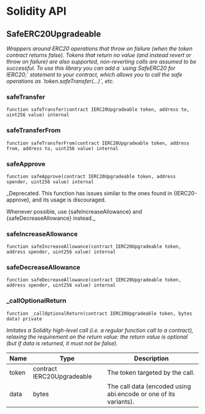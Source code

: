 # Solidity API

## SafeERC20Upgradeable

_Wrappers around ERC20 operations that throw on failure (when the token
contract returns false). Tokens that return no value (and instead revert or
throw on failure) are also supported, non-reverting calls are assumed to be
successful.
To use this library you can add a &#x60;using SafeERC20 for IERC20;&#x60; statement to your contract,
which allows you to call the safe operations as &#x60;token.safeTransfer(...)&#x60;, etc._

### safeTransfer

```solidity
function safeTransfer(contract IERC20Upgradeable token, address to, uint256 value) internal
```

### safeTransferFrom

```solidity
function safeTransferFrom(contract IERC20Upgradeable token, address from, address to, uint256 value) internal
```

### safeApprove

```solidity
function safeApprove(contract IERC20Upgradeable token, address spender, uint256 value) internal
```

_Deprecated. This function has issues similar to the ones found in
{IERC20-approve}, and its usage is discouraged.

Whenever possible, use {safeIncreaseAllowance} and
{safeDecreaseAllowance} instead._

### safeIncreaseAllowance

```solidity
function safeIncreaseAllowance(contract IERC20Upgradeable token, address spender, uint256 value) internal
```

### safeDecreaseAllowance

```solidity
function safeDecreaseAllowance(contract IERC20Upgradeable token, address spender, uint256 value) internal
```

### _callOptionalReturn

```solidity
function _callOptionalReturn(contract IERC20Upgradeable token, bytes data) private
```

_Imitates a Solidity high-level call (i.e. a regular function call to a contract), relaxing the requirement
on the return value: the return value is optional (but if data is returned, it must not be false)._

| Name | Type | Description |
| ---- | ---- | ----------- |
| token | contract IERC20Upgradeable | The token targeted by the call. |
| data | bytes | The call data (encoded using abi.encode or one of its variants). |

